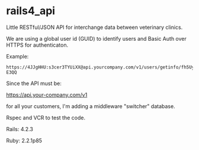 # rails4_api

Little RESTful/JSON API for interchange data between veterinary clinics.

We are using a global user id (GUID) to identify users and Basic Auth over HTTPS for authenticaton.

Example: 
    
    https://4JJgHHU:s3cer3TYUiXX@api.yourcompany.com/v1/users/getinfo/fh5Uy67-E3QQ

Since the API must be:

https://api.your-company.com/v1

for all your customers, I'm adding a middleware "switcher" database.

Rspec and VCR to test the code.

Rails: 4.2.3

Ruby:  2.2.1p85

